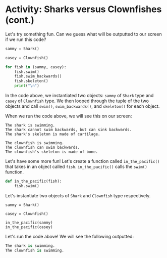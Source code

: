 <!--title={Activity: Sharks versus Clownfishes Pt 2}-->

<!--badges={Software Engineering:5,Python:15}-->

<!--concepts={python_objects.mdx, class_method.mdx}-->

# Activity: Sharks versus Clownfishes (cont.)

Let's try something fun. Can we guess what will be outputted to our screen if we run this code?

```python
sammy = Shark()

casey = Clownfish()

for fish in (sammy, casey):
    fish.swim()
    fish.swim_backwards()
    fish.skeleton()
    print("\n")
```

In the code above, we instantiated two objects: `sammy` of `Shark` type and `casey` of `Clownfish` type. We then looped through the tuple of the two objects and call `swim()`, `swim_backwards()`, and `skeleton()` for each object. 

When we run the code above, we will see this on our screen:

```
The shark is swimming.
The shark cannot swim backwards, but can sink backwards.
The shark's skeleton is made of cartilage.

The clownfish is swimming.
The clownfish can swim backwards.
The clownfish's skeleton is made of bone.
```

Let's have some more fun! Let's create a function called `in_the_pacific()` that takes in an object called `fish`. `in_the_pacific()` calls the `swim()` function.

```python
def in_the_pacific(fish):
    fish.swim()
```

Let's instantiate two objects of `Shark` and `Clownfish` type respectively. 

```
sammy = Shark()

casey = Clownfish()

in_the_pacific(sammy)
in_the_pacific(casey)
```

Let's run the code above! We will see the following outputted:

```python
The shark is swimming.
The clownfish is swimming.
```

